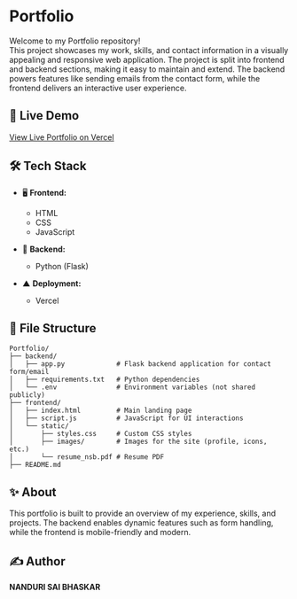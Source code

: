 # Portfolio

Welcome to my Portfolio repository!  
This project showcases my work, skills, and contact information in a visually appealing and responsive web application. The project is split into frontend and backend sections, making it easy to maintain and extend. The backend powers features like sending emails from the contact form, while the frontend delivers an interactive user experience.

## 🚀 Live Demo

[View Live Portfolio on Vercel](https://portfolio-sai-bhaskar05.vercel.app/)  

## 🛠️ Tech Stack

- 🖥️ **Frontend:**  
  - HTML  
  - CSS  
  - JavaScript

- 🐍 **Backend:**  
  - Python (Flask)

- ▲ **Deployment:**  
  - Vercel

## 📁 File Structure

```
Portfolio/
├── backend/
│   ├── app.py             # Flask backend application for contact form/email
│   ├── requirements.txt   # Python dependencies
│   └── .env               # Environment variables (not shared publicly)
├── frontend/
│   ├── index.html         # Main landing page
│   ├── script.js          # JavaScript for UI interactions
│   └── static/
│       ├── styles.css     # Custom CSS styles
│       ├── images/        # Images for the site (profile, icons, etc.)
│       └── resume_nsb.pdf # Resume PDF
├── README.md

```


## ✨ About

This portfolio is built to provide an overview of my experience, skills, and projects. The backend enables dynamic features such as form handling, while the frontend is mobile-friendly and modern.

## ✍️ Author

**NANDURI SAI BHASKAR**
